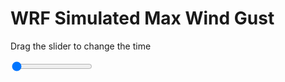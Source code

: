 <h1>WRF Simulated Max Wind Gust</h1>
<p>Drag the slider to change the time</p>

<div class="slidecontainer">
<input oninput='setImage(this)' class="slider" type="range" min="0" max="33" value="0" step="1" />
<img id='img'/>
</div>

<script>
var img = document.getElementById('img');
var img_array = ['/assets/images/wrf/w_wrfout_d01_2020-03-09_12:00:00.png',
'/assets/images/wrf/w_wrfout_d01_2020-03-09_13:00:00.png',
'/assets/images/wrf/w_wrfout_d01_2020-03-09_14:00:00.png',
'/assets/images/wrf/w_wrfout_d01_2020-03-09_15:00:00.png',
'/assets/images/wrf/w_wrfout_d01_2020-03-09_16:00:00.png',
'/assets/images/wrf/w_wrfout_d01_2020-03-09_17:00:00.png',
'/assets/images/wrf/w_wrfout_d01_2020-03-09_18:00:00.png',
'/assets/images/wrf/w_wrfout_d01_2020-03-09_19:00:00.png',
'/assets/images/wrf/w_wrfout_d01_2020-03-09_20:00:00.png',
'/assets/images/wrf/w_wrfout_d01_2020-03-09_21:00:00.png',
'/assets/images/wrf/w_wrfout_d01_2020-03-09_22:00:00.png',
'/assets/images/wrf/w_wrfout_d01_2020-03-09_23:00:00.png',
'/assets/images/wrf/w_wrfout_d01_2020-03-10_00:00:00.png',
'/assets/images/wrf/w_wrfout_d01_2020-03-10_01:00:00.png',
'/assets/images/wrf/w_wrfout_d01_2020-03-10_02:00:00.png',
'/assets/images/wrf/w_wrfout_d01_2020-03-10_03:00:00.png',
'/assets/images/wrf/w_wrfout_d01_2020-03-10_04:00:00.png',
'/assets/images/wrf/w_wrfout_d01_2020-03-10_05:00:00.png',
'/assets/images/wrf/w_wrfout_d01_2020-03-10_06:00:00.png',
'/assets/images/wrf/w_wrfout_d01_2020-03-10_07:00:00.png',
'/assets/images/wrf/w_wrfout_d01_2020-03-10_08:00:00.png',
'/assets/images/wrf/w_wrfout_d01_2020-03-10_09:00:00.png',
'/assets/images/wrf/w_wrfout_d01_2020-03-10_10:00:00.png',
'/assets/images/wrf/w_wrfout_d01_2020-03-10_11:00:00.png',
'/assets/images/wrf/w_wrfout_d01_2020-03-10_12:00:00.png',
'/assets/images/wrf/w_wrfout_d01_2020-03-10_13:00:00.png',
'/assets/images/wrf/w_wrfout_d01_2020-03-10_14:00:00.png',
'/assets/images/wrf/w_wrfout_d01_2020-03-10_15:00:00.png',
'/assets/images/wrf/w_wrfout_d01_2020-03-10_16:00:00.png',
'/assets/images/wrf/w_wrfout_d01_2020-03-10_17:00:00.png',
'/assets/images/wrf/w_wrfout_d01_2020-03-10_18:00:00.png',
'/assets/images/wrf/w_wrfout_d01_2020-03-10_19:00:00.png',
'/assets/images/wrf/w_wrfout_d01_2020-03-10_20:00:00.png',];
function setImage(obj)
{
        var value = obj.value;
        img.src = img_array[value];

}
</script>
